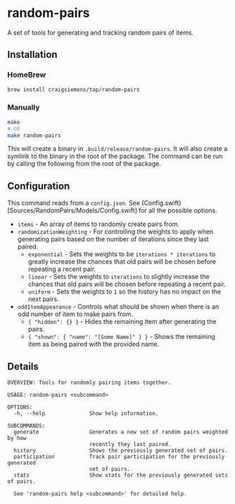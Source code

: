 # random-pairs

A set of tools for generating and tracking random pairs of items.

## Installation

### HomeBrew

```bash
brew install craigsiemens/tap/random-pairs
```

### Manually

```bash
make
# OR
make random-pairs
```

This will create a binary in `.build/release/random-pairs`. It will also create a symlink to the binary in the root of the package. The command can be run by calling the following from the root of the package.

## Configuration

This command reads from a `config.json`. See (Config.swift)[Sources/RandomPairs/Models/Config.swift] for all the possible options.

- `items` - An array of items to randomly create pairs from.
- `randomizationWeighting` - For controlling the weights to apply when generating pairs based on the number of iterations since they last paired.
  - `exponential` - Sets the weights to be `iterations * iterations` to greatly increase the chances that old pairs will be chosen before repeating a recent pair.
  - `linear` - Sets the weights to `iterations` to slightly increase the chances that old pairs will be chosen before repeating a recent pair.
  - `uniform` - Sets the weights to `1` so the history has no impact on the next pairs.
- `oddItemAppearance` - Controls what should be shown when there is an odd number of item to make pairs from. 
  - `{ "hidden": {} }` - Hides the remaining item after generating the pairs. 
  - `{ "shown": { "name": "[Some Name]" } }` - Shows the remaining item as being paired with the provided name.

## Details
```
OVERVIEW: Tools for randomly pairing items together.

USAGE: random-pairs <subcommand>

OPTIONS:
  -h, --help              Show help information.

SUBCOMMANDS:
  generate                Generates a new set of random pairs weighted by how
                          recently they last paired.
  history                 Shows the previously generated set of pairs.
  participation           Track pair participation for the previously generated
                          set of pairs.
  stats                   Show stats for the previously generated sets of pairs.

  See 'random-pairs help <subcommand>' for detailed help.
```
